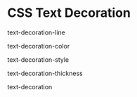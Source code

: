 # CSS Text Decoration



text-decoration-line

text-decoration-color

text-decoration-style

text-decoration-thickness

text-decoration